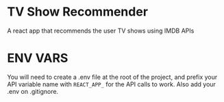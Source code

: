 # TV Show Recommender

A react app that recommends the user TV shows using IMDB APIs

# ENV VARS

You will need to create a .env file at the root of the project, and prefix your API variable name with `REACT_APP_` for the API calls to work. Also add your .env on .gitignore.
